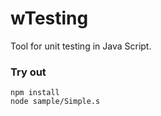 # wTesting

Tool for unit testing in Java Script.

### Try out

```
npm install
node sample/Simple.s
```






































